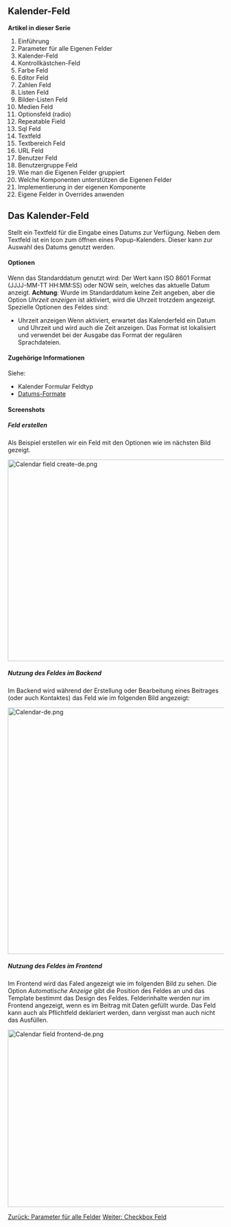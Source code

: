 <!-- Filename: J3.x:Adding_custom_fields/Calendar_Field / Display title: Anwendung von Eigene Felder / Kalender-Feld -->

## Kalender-Feld

**Artikel in dieser Serie**

1.  Einführung
2.   Parameter für alle Eigenen
    Felder
3.  Kalender-Feld
4.  Kontrollkästchen-Feld
5.   Farbe
    Feld
6.   Editor
    Feld
7.   Zahlen
    Feld
8.   Listen
    Feld
9.   Bilder-Listen
    Feld
10.  Medien
    Feld
11.  Optionsfeld
    (radio)
12.  Repeatable
    Field
13.  Sql
    Feld
14. Textfeld
15.  Textbereich
    Feld
16.  URL
    Feld
17.  Benutzer
    Feld
18.  Benutzergruppe
    Feld
19.  Wie man die Eigenen Felder
    gruppiert
20.  Welche Komponenten unterstützen die Eigenen
    Felder
21.  Implementierung in der eigenen
    Komponente
22.  Eigene Felder in Overrides
    anwenden

## Das Kalender-Feld

Stellt ein Textfeld für die Eingabe eines Datums zur Verfügung. Neben
dem Textfeld ist ein Icon zum öffnen eines Popup-Kalenders. Dieser kann
zur Auswahl des Datums genutzt werden.

#### Optionen

Wenn das Standarddatum genutzt wird: Der Wert kann ISO 8601 Format
(JJJJ-MM-TT HH:MM:SS) oder NOW sein, welches das aktuelle Datum
anzeigt.
**Achtung**: Wurde im Standarddatum keine Zeit angeben, aber die Option
*Uhrzeit anzeigen* ist aktiviert, wird die Uhrzeit trotzdem angezeigt.
Spezielle Optionen des Feldes sind:

- Uhrzeit anzeigen
  Wenn aktiviert, erwartet das Kalenderfeld ein Datum und Uhrzeit und
  wird auch die Zeit anzeigen. Das Format ist lokalisiert und verwendet
  bei der Ausgabe das Format der regulären Sprachdateien.

#### Zugehörige Informationen

Siehe:

-  Kalender Formular
  Feldtyp
- <a href="http://php.net/manual/de/datetime.formats.date.php"
  class="external text" target="_blank"
  rel="nofollow noreferrer noopener">Datums-Formate</a>

#### Screenshots

##### Feld erstellen

Als Beispiel erstellen wir ein Feld mit den Optionen wie im nächsten
Bild gezeigt.

<img
src="https://docs.joomla.org/images/thumb/f/f9/Calendar_field_create-de.png/670px-Calendar_field_create-de.png.jpeg"
decoding="async"
srcset="https://docs.joomla.org/images/f/f9/Calendar_field_create-de.png 1.5x"
data-file-width="800" data-file-height="561" width="670" height="470"
alt="Calendar field create-de.png" />

##### Nutzung des Feldes im Backend

Im Backend wird während der Erstellung oder Bearbeitung eines Beitrages
(oder auch Kontaktes) das Feld wie im folgenden Bild angezeigt:

<img
src="https://docs.joomla.org/images/thumb/9/92/Calendar-de.png/670px-Calendar-de.png"
decoding="async"
srcset="https://docs.joomla.org/images/9/92/Calendar-de.png 1.5x"
data-file-width="800" data-file-height="687" width="670" height="575"
alt="Calendar-de.png" />

##### Nutzung des Feldes im Frontend

Im Frontend wird das Faled angezeigt wie im folgenden Bild zu sehen. Die
Option *Automatische Anzeige* gibt die Position des Feldes an und das
Template bestimmt das Design des Feldes.
Felderinhalte werden nur im Frontend angezeigt, wenn es im Beitrag mit
Daten gefüllt wurde. Das Feld kann auch als Pflichtfeld deklariert
werden, dann vergisst man auch nicht das Ausfüllen.

<img
src="https://docs.joomla.org/images/thumb/4/43/Calendar_field_frontend-de.png/670px-Calendar_field_frontend-de.png"
decoding="async"
srcset="https://docs.joomla.org/images/4/43/Calendar_field_frontend-de.png 1.5x"
data-file-width="800" data-file-height="494" width="670" height="414"
alt="Calendar field frontend-de.png" />

<a
href="https://docs.joomla.org/J3.x:Adding_custom_fields/Parameters_for_all_Custom_Fields"
id="content-button" class="button expand success">Zurück: Parameter für
alle Felder</a> <a
href="https://docs.joomla.org/J3.x:Adding_custom_fields/Checkboxes_Field"
id="content-button" class="button expand">Weiter: Checkbox Feld</a>
